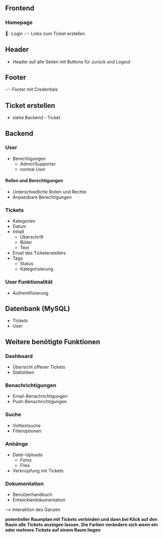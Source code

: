 ## Frontend

### Homepage
🔄- Login
✅- Links zum Ticket erstellen 

## Header
- Header auf alle Seiten mit Buttons für zurück und Logout 

## Footer
✅- Footer mit Credentials

## Ticket erstellen
- siehe Backend - Ticket

## Backend

### User
- Berechtigungen
    - Admin/Supporter
    - normal User
#### Rollen und Berechtigungen
- Unterschiedliche Rollen und Rechte
- Anpassbare Berechtigungen

### Tickets
- Kategorien
- Datum
- Inhalt
    - Überschrift
    - Bilder
    - Text
- Email des Ticketerstellers
- Tags
    - Status
    - Kategorisierung

### User Funktionalität
- Authentifizierung

## Datenbank (MySQL)
- Tickets
- User

## Weitere benötigte Funktionen
### Dashboard
- Übersicht offener Tickets
- Statistiken

### Benachrichtigungen
- Email-Benachrichtigungen
- Push-Benachrichtigungen

### Suche
- Volltextsuche
- Filteroptionen

### Anhänge
- Datei-Uploads
    - Fotos
    - Files
- Verknüpfung mit Tickets

### Dokumentation
- Benutzerhandbuch
- Entwicklerdokumentation

--> Interaktion des Ganzen


**potentieller Raumplan mit Tickets verbinden und dann bei Klick auf den Raum alle Tickets anzeigen lassen.**
**Die Farben verändern sich wenn ein oder mehrere Tickets auf einem Raum liegen**